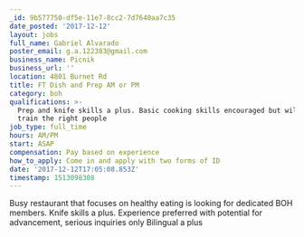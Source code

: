 ```yaml
---
_id: 9b577750-df5e-11e7-8cc2-7d7640aa7c35
date_posted: '2017-12-12'
layout: jobs
full_name: Gabriel Alvarado
poster_email: g.a.122383@gmail.com
business_name: Picnik
business_url: ''
location: 4801 Burnet Rd
title: FT Dish and Prep AM or PM
category: boh
qualifications: >-
  Prep and knife skills a plus. Basic cooking skills encouraged but willing to
  train the right people
job_type: full_time
hours: AM/PM
start: ASAP
compensation: Pay based on experience
how_to_apply: Come in and apply with two forms of ID
date: '2017-12-12T17:05:08.853Z'
timestamp: 1513098308
---
```

Busy restaurant that focuses on healthy eating is looking for dedicated BOH members. Knife skills a plus. Experience preferred with potential for advancement, serious inquiries only 
Bilingual a plus
